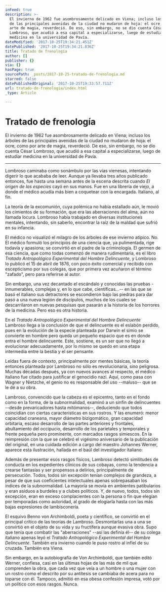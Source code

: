 ```yaml
---
inFeed: true
description: >-
  El invierno de 1962 fue asombrosamente delicado en Viena; incluso los árboles
  de las principales avenidas de la ciudad no mudaron de hoja: el ocre, como por
  arte de magia, reverdeció. De eso, sin embargo, no se dio cuenta César
  Lombroso, que acudió a esa capital a especializarse, luego de estudiar
  medicina en la universidad de Pavía. 
dateModified: '2017-10-25T19:34:21.451Z'
datePublished: '2017-10-25T19:34:21.836Z'
title: Tratado de frenología
author: []
publisher: {}
via: {}
hasPage: true
sourcePath: _posts/2017-10-25-tratado-de-frenologia.md
starred: false
datePublishedOriginal: '2017-10-25T19:33:57.711Z'
url: tratado-de-frenologia/index.html
_type: Article

---
```

# Tratado de frenología

El invierno de 1962 fue asombrosamente delicado en Viena; incluso los árboles de las principales avenidas de la ciudad no mudaron de hoja: el ocre, como por arte de magia, reverdeció. De eso, sin embargo, no se dio cuenta César Lombroso, que acudió a esa capital a especializarse, luego de estudiar medicina en la universidad de Pavía. 

---

Lombroso caminaba como sonámbulo por las vías vienesas, intentando digerir lo que acababa de leer. Aunque ya llevaba tres años publicado entonces, fue hasta una semana antes de la escena descrita cuando _El origen de las especies_ cayó en sus manos. Fue en una librería de viejo, a donde el médico acudía más bien a coquetear con la encargada. Italiano, al fin. 

La teoría de la excomunión, cuya polémica no había estallado aún, le movió los cimientos de su formación, que era las aberraciones del alma, aún no llamada locura. Lombroso había trabajado en diversas instituciones mentales, intentando, sin saberlo, encontrar la raíz de la maldad que sufrió en su infancia. 

El médico no visualizó el milagro de los árboles de ese invierno atípico. No. El médico formuló los principios de una ciencia que, ya pulimentada, rige todavía y apasiona; se convirtió en el padre de la criminología. El germen de esa ciencia, que como todas comenzó de manera rudimentaria, es el libro _Tratado Antropológico Experimental del Hombre Delincuente_, y Lombroso lo publicó el 15 de abril de 1876, con poco éxito comercial y recibido con escepticismo por sus colegas, que por primera vez acuñaron el término "zafado", pero para referirse al autor. 

Sin embargo, una vez decantado el escándalo y conocidas las pruebas -innumerables, complejas y, en lo que cabe, científicas...-- en las que se basó el italiano sus detractores se escondieron bajo las piedras para dar pasó a una nueva legión de discípulos, muchos de los cuales se descarrilaron en nuevas pesquisas que pasarán a la historia de los horrores de la medicina. Pero eso es otra historia.

En el _Tratado Antropológico Experimental del Hombre Delincuente_ Lambroso llega a la conclusión de que el delincuente es el eslabón perdido, pues en la evolución de la especie planteada por Darwin el simio se convierte en hombre pero queda un pequeño espacio que es en donde entra el hombre delincuente. Este, sostiene, es un ser que no llegó a evolucionar adecuadamente, por lo mismo se quedo en una etapa intermedia entre la bestia y el ser pensante. 

Leídas fuera de contexto, principalmente por mentes básicas, la teoría entonces planteada por Lambroso no sólo es revolucionaria, sino peligrosa. Muchas décadas después, ya con nuevos avances al respecto, el médico italiano fue citado para justificar el genocidio nazi. Aquí, como pasa con Wagner y Nietzche, el genio no es responsable del uso --maluso-- que se le dé a su obra. 

Lambroso, convencido que la cabeza es el epicentro, tanto en el fondo como en la forma, de la subnormalidad, examinó a un sinfín de delincuentes --desde prevaricadores hasta mitómanos--, deduciendo que todos coincidían con ciertas características en sus rostros. Y las enumeró: menor capacidad craneana, mayor diámetro bizigomático, gran capacidad orbitaria, escaso desarrollo de las partes anteriores y frontales, abultamiento del occipucio, desarrollo de los parietales y temporales y frente pequeña pero prominente, con marcados rasgos simiescos. En la reimpresión con la que se celebró el vigésimo aniversario de la publicación del original, en una cuidada edición a cargo del maestro Johannes Werner, aparece esta ilustración, hallada en el baúl del investigador italiano: 

Además de presentar esos rasgos físicos, Lambroso detectó similitudes de conducta en los expedientes clínicos de sus cobayas, como la tendencia a crearse fantasías y ser propensos a delirios, principalmente de persecución. Todos, todos sin excepción tenían complejos de grandeza, a pesar de que sus coeficientes intelectuales apenas sobrepasaban los índices de la subnormalidad. La mayoría se movía en ambientes patibularios y eran asiduos a burdeles y a clubes políticos. Y, de nuevo, todos, todos sin excepción, eran en exceso complacientes con la persona o fin que elegían por temporadas como autoridad, al grado de elogiarla hasta con las más bajas expresiones de lambisconería. 

El esquivo Benno von Archimboldi, poeta y científico, se convirtió en el principal crítico de las teorías de Lambroso. Desmontarlas una a una se convirtió en el objeto de su vida y su fructífera aunque evasiva obra. Supo que tenía que combatir las "aberraciones" --así las definía él-- de su colega italiano apenas leyó el _Tratado Antropológico Experimental del Hombre Delincuente_. También era invierno cuando le puso rostro al infiel de su cruzada. También era Viena. 

Sin embargo, en la autobiografía de Von Archimboldi, que también editó Werner, confiesa, casi en las últimas hojas de las más de mil que comprenden la obra, que cada vez que veía a un hombre o una mujer con un rostro como el descrito por su antítesis se cambiaba de acera para no toparse con él. Tampoco, admitió en esa obesa confesión impresa, votó por un político con esos rasgos. Nunca.